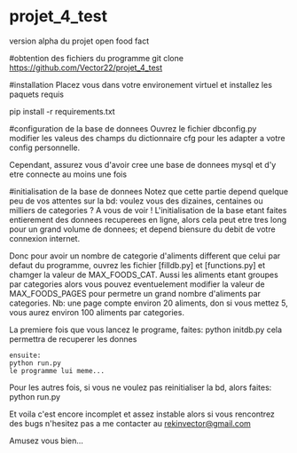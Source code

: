 # projet_4_test
version alpha du projet open food fact

#obtention des fichiers du programme
git clone https://github.com/Vector22/projet_4_test

#installation
Placez vous dans votre environement virtuel
et installez les paquets requis

pip install -r requirements.txt

#configuration de la base de donnees
Ouvrez le fichier dbconfig.py
modifier les valeus des champs du dictionnaire cfg
pour les adapter a votre config personnelle.

Cependant, assurez vous d'avoir cree une base de donnees
mysql et d'y etre connecte au moins une fois

#initialisation de la base de donnees
Notez que cette partie depend quelque peu de vos
attentes sur la bd: voulez vous des dizaines, centaines
ou milliers de categories ? A vous de voir !
L'initialisation de la base etant faites entierement des
donnees recuperees en ligne, alors cela peut etre tres long
pour un grand volume de donnees; et depend biensure du
debit de votre connexion internet.

Donc pour avoir un nombre de categorie d'aliments
different que celui par defaut du programme, 
ouvrez les fichier [filldb.py] et [functions.py]
et chamger la valeur de MAX_FOODS_CAT.
Aussi les aliments etant groupes par categories alors
vous pouvez eventuelement modifier la valeur de
MAX_FOODS_PAGES pour permetre un grand nombre
d'aliments par categories.
Nb: une page compte environ 20 aliments, don si
	vous mettez 5, vous aurez environ 100 aliments par
	categories.

La premiere fois que vous lancez le programe,
faites:
	python initdb.py 
	cela permettra de recuperer les donnes
	
	ensuite:
	python run.py
	le programme lui meme...

Pour les autres fois, si vous ne voulez pas reinitialiser
la bd, alors faites:
	python run.py

Et voila c'est encore incomplet et assez instable alors
si vous rencontrez des bugs n'hesitez pas a me contacter
au rekinvector@gmail.com

Amusez vous bien...